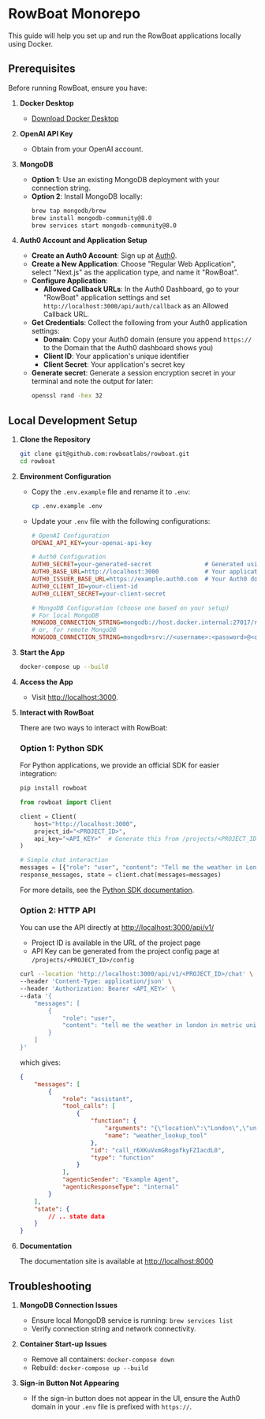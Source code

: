 # RowBoat Monorepo

This guide will help you set up and run the RowBoat applications locally using Docker.

## Prerequisites

Before running RowBoat, ensure you have:

1. **Docker Desktop**
   - [Download Docker Desktop](https://www.docker.com/products/docker-desktop)

2. **OpenAI API Key**
   - Obtain from your OpenAI account.

3. **MongoDB**
   - **Option 1**: Use an existing MongoDB deployment with your connection string.
   - **Option 2**: Install MongoDB locally:
     ```bash
     brew tap mongodb/brew
     brew install mongodb-community@8.0
     brew services start mongodb-community@8.0
     ```

4. **Auth0 Account and Application Setup**
   - **Create an Auth0 Account**: Sign up at [Auth0](https://auth0.com).
   - **Create a New Application**: Choose "Regular Web Application", select "Next.js" as the application type, and name it "RowBoat".
   - **Configure Application**:
     - **Allowed Callback URLs**: In the Auth0 Dashboard, go to your "RowBoat" application settings and set `http://localhost:3000/api/auth/callback` as an Allowed Callback URL.
   - **Get Credentials**: Collect the following from your Auth0 application settings:
     - **Domain**: Copy your Auth0 domain (ensure you append `https://` to the Domain that the Auth0 dashboard shows you)
     - **Client ID**: Your application's unique identifier
     - **Client Secret**: Your application's secret key
   - **Generate secret**: Generate a session encryption secret in your terminal and note the output for later:
     ```bash
     openssl rand -hex 32
     ```

## Local Development Setup

1. **Clone the Repository**
   ```bash
   git clone git@github.com:rowboatlabs/rowboat.git
   cd rowboat
   ```

2. **Environment Configuration**
   - Copy the `.env.example` file and rename it to `.env`:
     ```bash
     cp .env.example .env
     ```
   - Update your `.env` file with the following configurations:

     ```ini
     # OpenAI Configuration
     OPENAI_API_KEY=your-openai-api-key

     # Auth0 Configuration
     AUTH0_SECRET=your-generated-secret               # Generated using openssl command
     AUTH0_BASE_URL=http://localhost:3000             # Your application's base URL
     AUTH0_ISSUER_BASE_URL=https://example.auth0.com  # Your Auth0 domain (ensure it is prefixed with https://)
     AUTH0_CLIENT_ID=your-client-id
     AUTH0_CLIENT_SECRET=your-client-secret

     # MongoDB Configuration (choose one based on your setup)
     # For local MongoDB
     MONGODB_CONNECTION_STRING=mongodb://host.docker.internal:27017/rowboat 
     # or, for remote MongoDB
     MONGODB_CONNECTION_STRING=mongodb+srv://<username>:<password>@<cluster>.mongodb.net/rowboat 
     ```

3. **Start the App**
   ```bash
   docker-compose up --build
   ```

4. **Access the App**
   - Visit [http://localhost:3000](http://localhost:3000).

5. **Interact with RowBoat**

   There are two ways to interact with RowBoat:

   ### Option 1: Python SDK

   For Python applications, we provide an official SDK for easier integration:
   ```bash
   pip install rowboat
   ```

   ```python
   from rowboat import Client

   client = Client(
       host="http://localhost:3000",
       project_id="<PROJECT_ID>",
       api_key="<API_KEY>"  # Generate this from /projects/<PROJECT_ID>/config
   )

   # Simple chat interaction
   messages = [{"role": "user", "content": "Tell me the weather in London"}]
   response_messages, state = client.chat(messages=messages)
   ```

   For more details, see the [Python SDK documentation](./apps/python-sdk/README.md).

   ### Option 2: HTTP API

   You can use the API directly at [http://localhost:3000/api/v1/](http://localhost:3000/api/v1/)
   - Project ID is available in the URL of the project page
   - API Key can be generated from the project config page at `/projects/<PROJECT_ID>/config`

   ```bash
   curl --location 'http://localhost:3000/api/v1/<PROJECT_ID>/chat' \
   --header 'Content-Type: application/json' \
   --header 'Authorization: Bearer <API_KEY>' \
   --data '{
       "messages": [
           {
               "role": "user",
               "content": "tell me the weather in london in metric units"
           }
       ]
   }'
   ```
   which gives:
   ```json
   {
       "messages": [
           {
               "role": "assistant",
               "tool_calls": [
                   {
                       "function": {
                           "arguments": "{\"location\":\"London\",\"units\":\"metric\"}",
                           "name": "weather_lookup_tool"
                       },
                       "id": "call_r6XKuVxmGRogofkyFZIacdL0",
                       "type": "function"
                   }
               ],
               "agenticSender": "Example Agent",
               "agenticResponseType": "internal"
           }
       ],
       "state": {
           // .. state data
       }
   }
   ```

6. **Documentation**
   
   The documentation site is available at [http://localhost:8000](http://localhost:8000)

## Troubleshooting

1. **MongoDB Connection Issues**
   - Ensure local MongoDB service is running: `brew services list`
   - Verify connection string and network connectivity.

2. **Container Start-up Issues**
   - Remove all containers: `docker-compose down`
   - Rebuild: `docker-compose up --build`

3. **Sign-in Button Not Appearing**
   - If the sign-in button does not appear in the UI, ensure the Auth0 domain in your `.env` file is prefixed with `https://`.
